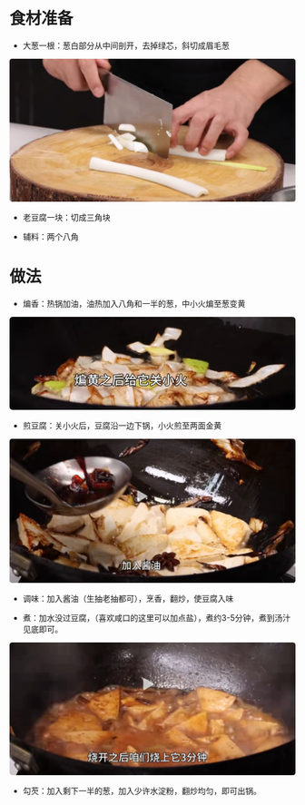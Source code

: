# 食材准备

- 大葱一根：葱白部分从中间剖开，去掉绿芯，斜切成眉毛葱

![局部截取_20251026_155236](./assets/局部截取_20251026_155236.png)

- 老豆腐一块：切成三角块

- 辅料：两个八角

# 做法

- 煸香：热锅加油，油热加入八角和一半的葱，中小火煸至葱变黄

![局部截取_20251026_160429](./assets/局部截取_20251026_160429.png)



- 煎豆腐：关小火后，豆腐沿一边下锅，小火煎至两面金黄

![局部截取_20251026_160641](./assets/局部截取_20251026_160641.png)

- 调味：加入酱油（生抽老抽都可），烹香，翻炒，使豆腐入味

- 煮：加水没过豆腐，（喜欢咸口的这里可以加点盐），煮约3-5分钟，煮到汤汁见底即可。

![局部截取_20251026_161113](./assets/局部截取_20251026_161113.png)

- 勾芡：加入剩下一半的葱，加入少许水淀粉，翻炒均匀，即可出锅。

